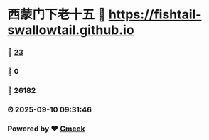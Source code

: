 # 西蒙门下老十五 :link: https://fishtail-swallowtail.github.io 
### :page_facing_up: [23](https://fishtail-swallowtail.github.io/tag.html) 
### :speech_balloon: 0 
### :hibiscus: 26182 
### :alarm_clock: 2025-09-10 09:31:46 
### Powered by :heart: [Gmeek](https://github.com/Meekdai/Gmeek)
